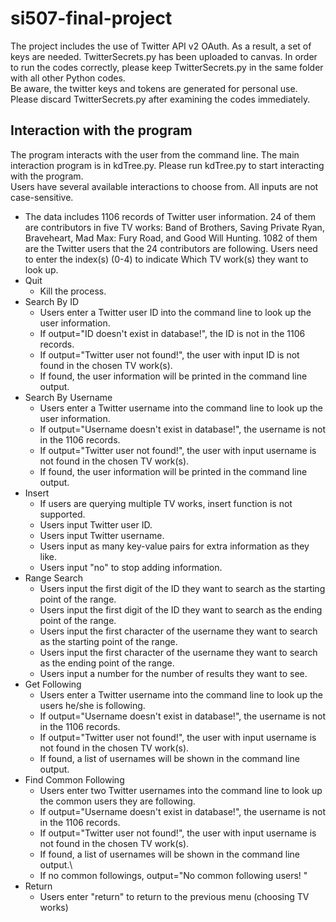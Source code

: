 # si507-final-project

The project includes the use of Twitter API v2 OAuth. As a result, a set of keys are needed. TwitterSecrets.py has been uploaded to canvas. In order to run the codes 
correctly, please keep TwitterSecrets.py in the same folder with all other Python codes.  
Be aware, the twitter keys and tokens are generated for personal use. Please discard TwitterSecrets.py after examining the codes immediately.  

## Interaction with the program  
The program interacts with the user from the command line. The main interaction program is in kdTree.py. Please run kdTree.py to start interacting with the program.  
Users have several available interactions to choose from. All inputs are not case-sensitive.  
- The data includes 1106 records of Twitter user information. 24 of them are contributors in five TV works: Band of Brothers, Saving Private Ryan, Braveheart, Mad Max: 
Fury Road, and Good Will Hunting. 1082 of them are the Twitter users that the 24 contributors are following. Users need to enter the index(s) (0-4) to indicate 
Which TV work(s) they want to look up.  
- Quit
  - Kill the process.
- Search By ID
  - Users enter a Twitter user ID into the command line to look up the user information. 
  - If output="ID doesn't exist in database!", the ID is not in the 1106 records.
  - If output="Twitter user not found!", the user with input ID is not found in the chosen TV work(s).
  - If found, the user information will be printed in the command line output.
- Search By Username
  - Users enter a Twitter username into the command line to look up the user information.
  - If output="Username doesn't exist in database!", the username is not in the 1106 records.
  - If output="Twitter user not found!", the user with input username is not found in the chosen TV work(s).
  - If found, the user information will be printed in the command line output.
- Insert
  - If users are querying multiple TV works, insert function is not supported.
  - Users input Twitter user ID.
  - Users input Twitter username.
  - Users input as many key-value pairs for extra information as they like.
  - Users input "no" to stop adding information.
- Range Search
  - Users input the first digit of the ID they want to search as the starting point of the range.
  - Users input the first digit of the ID they want to search as the ending point of the range.
  - Users input the first character of the username they want to search as the starting point of the range.
  - Users input the first character of the username they want to search as the ending point of the range.
  - Users input a number for the number of results they want to see. 
- Get Following
  - Users enter a Twitter username into the command line to look up the users he/she is following.
  - If output="Username doesn't exist in database!", the username is not in the 1106 records.
  - If output="Twitter user not found!", the user with input username is not found in the chosen TV work(s).
  - If found, a list of usernames will be shown in the command line output.
- Find Common Following
  - Users enter two Twitter usernames into the command line to look up the common users they are following.
  - If output="Username doesn't exist in database!", the username is not in the 1106 records.
  - If output="Twitter user not found!", the user with input username is not found in the chosen TV work(s).
  - If found, a list of usernames will be shown in the command line output.\
  - If no common followings, output="No common following users! "
- Return
  - Users enter "return" to return to the previous menu (choosing TV works)
